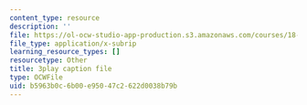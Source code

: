 ```yaml
---
content_type: resource
description: ''
file: https://ol-ocw-studio-app-production.s3.amazonaws.com/courses/18-02-multivariable-calculus-fall-2007/b5963b0c6b00e95047c2622d0038b79b_0D4BbCa4gHo.srt
file_type: application/x-subrip
learning_resource_types: []
resourcetype: Other
title: 3play caption file
type: OCWFile
uid: b5963b0c-6b00-e950-47c2-622d0038b79b
---
```

